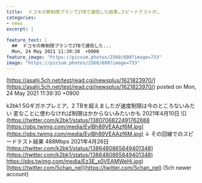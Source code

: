 ```yaml
---
title:  ドコモの無制限プランで2TBで通信した結果…スピードテストが…  
categories:
- news
excerpt: |
  
feature_text: |
  ##  ドコモの無制限プランで2TBで通信した...
  Mon, 24 May 2021 11:39:30  +0900
feature_image: "https://picsum.photos/2560/600?image=733"
image: "https://picsum.photos/2560/600?image=733"
---
```


[https://asahi.5ch.net/test/read.cgi/newsplus/1621823970/](https://asahi.5ch.net/test/read.cgi/newsplus/1621823970/)
posted on Mon, 24 May 2021 11:39:30  +0900

<!--more-->

k2bk1 5Gギガホプレミア、2 TBを超えましたが速度制限は今のところないみたい 変なことに使わなければ制限はかからないみたいかも 2021年4月10日 ![](https://twitter.com/k2bk1/status/1380706822491762688 [https://pbs.twimg.com/media/EylBh89VEAAzf6M.jpg](https://pbs.twimg.com/media/EylBh89VEAAzf6M.jpg) ↓ その回線でのスピードテスト結果 488Mbps 2021年4月26日 [https://twitter.com/k2bk1/status/1386480865849401348](https://twitter.com/k2bk1/status/1386480865849401348) https://pbs.twimg.com/media/Ez3E_x0VEAMWeHi.jpg) [https://twitter.com/5chan_nel](https://twitter.com/5chan_nel) (5ch newer account)
